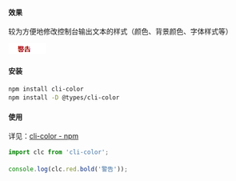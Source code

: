 #### 效果

较为方便地修改控制台输出文本的样式（颜色、背景颜色、字体样式等）

![](assets/image.png)

#### 安装

```bash
npm install cli-color
npm install -D @types/cli-color
```

#### 使用

详见：[cli-color - npm](https://www.npmjs.com/package/cli-color)

```ts
import clc from 'cli-color';

console.log(clc.red.bold('警告'));
```
